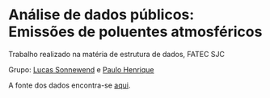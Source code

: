 # Análise de dados públicos: Emissões de poluentes atmosféricos

Trabalho realizado na matéria de estrutura de dados, FATEC SJC

Grupo: [Lucas Sonnewend](github.com/lrsonnewend) e [Paulo Henrique](github.com/paulohenrique7010)

A fonte dos dados encontra-se [aqui](http://dados.gov.br/dataset/emissoes-de-poluentes-atmosfericos/resource/4c94cd16-9dde-4a4c-bcaa-0b113bd37926).

